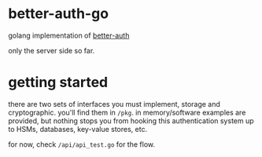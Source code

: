 # better-auth-go

golang implementation of [better-auth](https://github.com/jasoncolburne/better-auth)

only the server side so far.

# getting started

there are two sets of interfaces you must implement, storage and cryptographic. you'll find them
in `/pkg`. in memory/software examples are provided, but nothing stops you from hooking this
authentication system up to HSMs, databases, key-value stores, etc.

for now, check `/api/api_test.go` for the flow.
